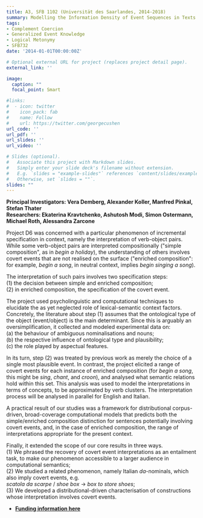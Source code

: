 ```yaml
---
title: A3, SFB 1102 (Universität des Saarlandes, 2014-2018)
summary: Modelling the Information Density of Event Sequences in Texts
tags:
- Complement Coercion
- Generalized Event Knowledge
- Logical Metonymy
- SFB732
date: '2014-01-01T00:00:00Z'

# Optional external URL for project (replaces project detail page).
external_link: ''

image:
  caption: ""
  focal_point: Smart

#links:
#  - icon: twitter
#    icon_pack: fab
#    name: Follow
#    url: https://twitter.com/georgecushen
url_code: ''
url_pdf: ''
url_slides: ''
url_video: ''

# Slides (optional).
#   Associate this project with Markdown slides.
#   Simply enter your slide deck's filename without extension.
#   E.g. `slides = "example-slides"` references `content/slides/example-slides.md`.
#   Otherwise, set `slides = ""`.
slides: ""
---
```



<p><b>Principal Investigators: Vera Demberg, Alexander Koller, Manfred Pinkal, Stefan Thater<br clear="none">
Researchers: Ekaterina Kravtchenko, Ashutosh Modi, Simon Ostermann, Michael Roth, Alessandra Zarcone</b></p>

<p>Project D6 was concerned with a particular phenomenon of incremental specification in context, namely the interpretation of verb-object pairs. While some verb-object pairs are interpreted compositionally ("simple composition", as in <em>begin a holiday</em>), the understanding of others involves covert events that are not realised on the surface ("enriched composition": for example, <em>begin a song</em>, in neutral context, implies <em>begin <underline>singing</underline> a song</em>).</p>
<p>The interpretation of such pairs involves two specification steps:<br clear="none">(1) the decision between simple and enriched composition;<br clear="none">(2) in enriched composition, the specification of the covert event.</p>
<p>The project used psycholinguistic and computational techniques to elucidate the as yet neglected role of lexical-semantic context factors. Concretely, the literature about step (1) assumes that the ontological type of the object (event/object) is the main determinant. Since this is arguably an oversimplification, it collected and modeled experimental data on:<br clear="none">(a) the behaviour of ambiguous nominalisations and nouns;<br clear="none">(b) the respective influence of ontological type and plausibility;<br clear="none">(c) the role played by aspectual features.</p>
<p>In its turn, step (2) was treated by previous work as merely the choice of a single most plausible event. In contrast, the project elicited a range of covert events for each instance of enriched composition (for <em>begin a song</em>, this might be <em>sing</em>, <em>chant</em>, and <em>croon</em>), and analysed what semantic relations hold within this set. This analysis was used to model the interpretations in terms of concepts, to be approximated by verb clusters. The interpretation process will be analysed in parallel for English and Italian.</p>
<p>A practical result of our studies was a framework for distributional corpus-driven, broad-coverage computational models that predicts both the simple/enriched composition distinction for sentences potentially involving covert events, and, in the case of enriched composition, the range of interpretations appropriate for the present context.</p>
<p>Finally, it extended the scope of our core results in three ways.<br clear="none">(1) We phrased the recovery of covert event interpretations as an entailment task, to make our phenomenon accessible to a larger audience in computational semantics;<br clear="none">(2) We studied a related phenomenon, namely Italian <em>da</em>-nominals, which also imply covert events, e.g.<br clear="none"><em>scatola da scarpe</em> / <em>shoe box</em> -&gt; <em>box <span class="c6">to store</span> shoes</em>;<br clear="none">(3) We developed a distributional-driven characterisation of constructions whose interpretation involves covert events.</p>


- <b><a href="https://gepris.dfg.de/gepris/projekt/256240099" target="_blank">Funding information here</a></b>